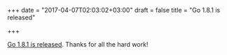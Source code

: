 +++
date = "2017-04-07T02:03:02+03:00"
draft = false
title = "Go 1.8.1 is released"

+++

<p><a href="https://groups.google.com/forum/#!topic/golang-nuts/KO2t50AYo9I">Go 1.8.1 is released</a>. Thanks for all the hard work!</p>